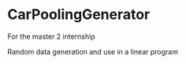 # CarPoolingGenerator
For the master 2 internship

Random data generation and use in a linear program
